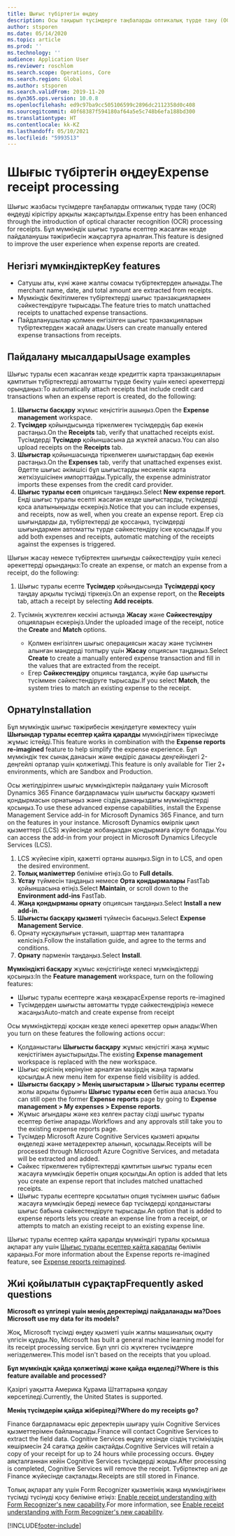 ```yaml
---
title: Шығыс түбіртегін өңдеу
description: Осы тақырып түсімдерге таңбаларды оптикалық түрде тану (OCR) өңдеуі туралы ақпаратты ұсынады. Бұл мүмкіндік шығыс туралы есептер Microsoft Dynamics 365 Finance жүйесінде жасалған кезде пайдаланушы тәжірибесін жақсартуға арналған.
author: stsporen
ms.date: 05/14/2020
ms.topic: article
ms.prod: ''
ms.technology: ''
audience: Application User
ms.reviewer: roschlom
ms.search.scope: Operations, Core
ms.search.region: Global
ms.author: stsporen
ms.search.validFrom: 2019-11-20
ms.dyn365.ops.version: 10.0.8
ms.openlocfilehash: ed9c97ba9cc505106599c2896dc2112358d0c408
ms.sourcegitcommit: 40f68387f594180af64a5e5c748b6efa188bd300
ms.translationtype: HT
ms.contentlocale: kk-KZ
ms.lasthandoff: 05/10/2021
ms.locfileid: "5993513"
---
```

# <a name="expense-receipt-processing"></a><span data-ttu-id="4017e-104">Шығыс түбіртегін өңдеу</span><span class="sxs-lookup"><span data-stu-id="4017e-104">Expense receipt processing</span></span>

<span data-ttu-id="4017e-105">Шығыс жазбасы түсімдерге таңбаларды оптикалық түрде тану (OCR) өңдеуді кірістіру арқылы жақсартылды.</span><span class="sxs-lookup"><span data-stu-id="4017e-105">Expense entry has been enhanced through the introduction of optical character recognition (OCR) processing for receipts.</span></span> <span data-ttu-id="4017e-106">Бұл мүмкіндік шығыс туралы есептер жасалған кезде пайдаланушы тәжірибесін жақсартуға арналған.</span><span class="sxs-lookup"><span data-stu-id="4017e-106">This feature is designed to improve the user experience when expense reports are created.</span></span>

## <a name="key-features"></a><span data-ttu-id="4017e-107">Негізгі мүмкіндіктер</span><span class="sxs-lookup"><span data-stu-id="4017e-107">Key features</span></span>

- <span data-ttu-id="4017e-108">Сатушы аты, күні және жалпы сомасы түбіртектерден алынады.</span><span class="sxs-lookup"><span data-stu-id="4017e-108">The merchant name, date, and total amount are extracted from receipts.</span></span>
- <span data-ttu-id="4017e-109">Мүмкіндік бекітілмеген түбіртектерді шығыс транзакциялармен сәйкестендіруге тырысады.</span><span class="sxs-lookup"><span data-stu-id="4017e-109">The feature tries to match unattached receipts to unattached expense transactions.</span></span>
- <span data-ttu-id="4017e-110">Пайдаланушылар қолмен енгізілген шығыс транзакцияларын түбіртектерден жасай алады.</span><span class="sxs-lookup"><span data-stu-id="4017e-110">Users can create manually entered expense transactions from receipts.</span></span>

## <a name="usage-examples"></a><span data-ttu-id="4017e-111">Пайдалану мысалдары</span><span class="sxs-lookup"><span data-stu-id="4017e-111">Usage examples</span></span>

<span data-ttu-id="4017e-112">Шығыс туралы есеп жасалған кезде кредиттік карта транзакцияларын қамтитын түбіртектерді автоматты түрде бекіту үшін келесі әрекеттерді орындаңыз:</span><span class="sxs-lookup"><span data-stu-id="4017e-112">To automatically attach receipts that include credit card transactions when an expense report is created, do the following:</span></span>

  1. <span data-ttu-id="4017e-113">**Шығысты басқару** жұмыс кеңістігін ашыңыз.</span><span class="sxs-lookup"><span data-stu-id="4017e-113">Open the **Expense management** workspace.</span></span>
  2. <span data-ttu-id="4017e-114">**Түсімдер** қойындысында тіркелмеген түсімдердің бар екенін растаңыз.</span><span class="sxs-lookup"><span data-stu-id="4017e-114">On the **Receipts** tab, verify that unattached receipts exist.</span></span> <span data-ttu-id="4017e-115">Түсімдерді **Түсімдер** қойыншасына да жүктей аласыз.</span><span class="sxs-lookup"><span data-stu-id="4017e-115">You can also upload receipts on the **Receipts** tab.</span></span>
  3. <span data-ttu-id="4017e-116"> **Шығыстар** қойыншасында тіркелмеген шығыстардың бар екенін растаңыз.</span><span class="sxs-lookup"><span data-stu-id="4017e-116">On the **Expenses** tab, verify that unattached expenses exist.</span></span> <span data-ttu-id="4017e-117">Әдетте шығыс әкімшісі бұл шығыстарды несиелік карта жеткізушісінен импорттайды.</span><span class="sxs-lookup"><span data-stu-id="4017e-117">Typically, the expense administrator imports these expenses from the credit card provider.</span></span>
  4. <span data-ttu-id="4017e-118">**Шығыс туралы есеп** опциясын таңдаңыз.</span><span class="sxs-lookup"><span data-stu-id="4017e-118">Select **New expense report**.</span></span> <span data-ttu-id="4017e-119">Енді шығыс туралы есепті жасаған кезде шығыстарды, түсімдерді қоса алатыныңызды ескеріңіз.</span><span class="sxs-lookup"><span data-stu-id="4017e-119">Notice that you can include expenses, and receipts, now as well, when you create an expense report.</span></span> <span data-ttu-id="4017e-120">Егер сіз шығындарды да, түбіртектерді де қоссаңыз, түсімдерді шығындармен автоматты түрде сәйкестендіру іске қосылады.</span><span class="sxs-lookup"><span data-stu-id="4017e-120">If you add both expenses and receipts, automatic matching of the receipts against the expenses is triggered.</span></span>

<span data-ttu-id="4017e-121">Шығын жасау немесе түбіртектен шығынды сәйкестендіру үшін келесі әрекеттерді орындаңыз:</span><span class="sxs-lookup"><span data-stu-id="4017e-121">To create an expense, or match an expense from a receipt, do the following:</span></span>

  1. <span data-ttu-id="4017e-122">Шығыс туралы есепте **Түсімдер** қойындысында **Түсімдерді қосу** таңдау арқылы түсімді тіркеңіз.</span><span class="sxs-lookup"><span data-stu-id="4017e-122">On an expense report, on the **Receipts** tab, attach a receipt by selecting **Add receipts**.</span></span>
  2. <span data-ttu-id="4017e-123">Түсімнің жүктелген кескіні астында **Жасау** және **Сәйкестендіру** опцияларын ескеріңіз.</span><span class="sxs-lookup"><span data-stu-id="4017e-123">Under the uploaded image of the receipt, notice the **Create** and **Match** options.</span></span>

      - <span data-ttu-id="4017e-124">Қолмен енгізілген шығыс операциясын жасау және түсімнен алынған мәндерді толтыру үшін **Жасау** опциясын таңдаңыз.</span><span class="sxs-lookup"><span data-stu-id="4017e-124">Select **Create** to create a manually entered expense transaction and fill in the values that are extracted from the receipt.</span></span>
      - <span data-ttu-id="4017e-125">Егер **Сәйкестендіру** опциясы таңдалса, жүйе бар шығысты түсіммен сәйкестендіруге тырысады.</span><span class="sxs-lookup"><span data-stu-id="4017e-125">If you select **Match**, the system tries to match an existing expense to the receipt.</span></span>

## <a name="installation"></a><span data-ttu-id="4017e-126">Орнату</span><span class="sxs-lookup"><span data-stu-id="4017e-126">Installation</span></span>

<span data-ttu-id="4017e-127">Бұл мүмкіндік шығыс тәжірибесін жеңілдетуге көмектесу үшін **Шығындар туралы есептер қайта қаралды** мүмкіндігімен тіркесімде жұмыс істейді.</span><span class="sxs-lookup"><span data-stu-id="4017e-127">This feature works in combination with the **Expense reports re-imagined** feature to help simplify the expense experience.</span></span> <span data-ttu-id="4017e-128">Бұл мүмкіндік тек сынақ данасын және өндіріс данасы деңгейіндегі 2-деңгейлі орталар үшін қолжетімді.</span><span class="sxs-lookup"><span data-stu-id="4017e-128">This feature is only available for Tier 2+ environments, which are Sandbox and Production.</span></span>

<span data-ttu-id="4017e-129">Осы жетілдірілген шығыс мүмкіндіктерін пайдалану үшін Microsoft Dynamics 365 Finance бағдарламасы үшін шығысты басқару қызметі қондырмасын орнатыңыз және сіздің данаңыздағы мүмкіндіктерді қосыңыз.</span><span class="sxs-lookup"><span data-stu-id="4017e-129">To use these advanced expense capabilities, install the Expense Management Service add-in for Microsoft Dynamics 365 Finance, and turn on the features in your instance.</span></span> <span data-ttu-id="4017e-130">Microsoft Dynamics өмірлік цикл қызметтері (LCS) жүйесінде жобаңыздан қондырмаға кіруге болады.</span><span class="sxs-lookup"><span data-stu-id="4017e-130">You can access the add-in from your project in Microsoft Dynamics Lifecycle Services (LCS).</span></span>

1. <span data-ttu-id="4017e-131">LCS жүйесіне кіріп, қажетті ортаны ашыңыз.</span><span class="sxs-lookup"><span data-stu-id="4017e-131">Sign in to LCS, and open the desired environment.</span></span>
2. <span data-ttu-id="4017e-132">**Толық мәліметтер** бөліміне өтіңіз.</span><span class="sxs-lookup"><span data-stu-id="4017e-132">Go to **Full details**.</span></span>
3. <span data-ttu-id="4017e-133">**Ұстау** түймесін таңдаңыз немесе **Орта қондырмалары** FastTab қойыншасына өтіңіз.</span><span class="sxs-lookup"><span data-stu-id="4017e-133">Select **Maintain**, or scroll down to the **Environment add-ins** FastTab.</span></span>
4. <span data-ttu-id="4017e-134">**Жаңа қондырманы орнату** опциясын таңдаңыз.</span><span class="sxs-lookup"><span data-stu-id="4017e-134">Select **Install a new add-in**.</span></span>
5. <span data-ttu-id="4017e-135">**Шығысты басқару қызметі** түймесін басыңыз.</span><span class="sxs-lookup"><span data-stu-id="4017e-135">Select **Expense Management Service**.</span></span>
6. <span data-ttu-id="4017e-136">Орнату нұсқаулығын ұстанып, шарттар мен талаптарға келісіңіз.</span><span class="sxs-lookup"><span data-stu-id="4017e-136">Follow the installation guide, and agree to the terms and conditions.</span></span>
7. <span data-ttu-id="4017e-137">**Орнату** пәрменін таңдаңыз.</span><span class="sxs-lookup"><span data-stu-id="4017e-137">Select **Install**.</span></span>

<span data-ttu-id="4017e-138">**Мүмкіндікті басқару** жұмыс кеңістігінде келесі мүмкіндіктерді қосыңыз:</span><span class="sxs-lookup"><span data-stu-id="4017e-138">In the **Feature management** workspace, turn on the following features:</span></span>

- <span data-ttu-id="4017e-139">Шығыс туралы есептерге жаңа көзқарас</span><span class="sxs-lookup"><span data-stu-id="4017e-139">Expense reports re-imagined</span></span>
- <span data-ttu-id="4017e-140">Түсімдерден шығысты автоматты түрде сәйкестендіріңіз немесе жасаңыз</span><span class="sxs-lookup"><span data-stu-id="4017e-140">Auto-match and create expense from receipt</span></span>

<span data-ttu-id="4017e-141">Осы мүмкіндіктерді қосқан кезде келесі әрекеттер орын алады:</span><span class="sxs-lookup"><span data-stu-id="4017e-141">When you turn on these features the following actions occur:</span></span>

- <span data-ttu-id="4017e-142">Қолданыстағы **Шығысты басқару** жұмыс кеңістігі жаңа жұмыс кеңістігімен ауыстырылды.</span><span class="sxs-lookup"><span data-stu-id="4017e-142">The existing **Expense management** workspace is replaced with the new workspace.</span></span>
- <span data-ttu-id="4017e-143">Шығыс өрісінің көрінуіне арналған мәзірдің жаңа тармағы қосылды.</span><span class="sxs-lookup"><span data-stu-id="4017e-143">A new menu item for expense field visibility is added.</span></span>
- <span data-ttu-id="4017e-144">**Шығысты басқару > Менің шығыстарым > Шығыс туралы есептер** жолы арқылы бұрынғы **Шығыс туралы есеп** бетін аша аласыз.</span><span class="sxs-lookup"><span data-stu-id="4017e-144">You can still open the former **Expense reports** page by going to **Expense management > My expenses > Expense reports**.</span></span>
- <span data-ttu-id="4017e-145">Жұмыс ағындары және кез келген растау сізді шығыс туралы есептер бетіне апарады.</span><span class="sxs-lookup"><span data-stu-id="4017e-145">Workflows and any approvals still take you to the existing expense reports page.</span></span>
- <span data-ttu-id="4017e-146">Түсімдер Microsoft Azure Cognitive Services қызметі арқылы өңделеді және метадеректер алынып, қосылады.</span><span class="sxs-lookup"><span data-stu-id="4017e-146">Receipts will be processed through Microsoft Azure Cognitive Services, and metadata will be extracted and added.</span></span>
- <span data-ttu-id="4017e-147">Сәйкес тіркелмеген түбіртектерді қамтитын шығыс туралы есеп жасауға мүмкіндік беретін опция қосылды.</span><span class="sxs-lookup"><span data-stu-id="4017e-147">An option is added that lets you create an expense report that includes matched unattached receipts.</span></span>
- <span data-ttu-id="4017e-148">Шығыс туралы есептерге қосылатын опция түсімнен шығыс бабын жасауға мүмкіндік береді немесе бар түсімдерді қолданыстағы шығыс бабына сәйкестендіруге тырысады.</span><span class="sxs-lookup"><span data-stu-id="4017e-148">An option that is added to expense reports lets you create an expense line from a receipt, or attempts to match an existing receipt to an existing expense line.</span></span>

<span data-ttu-id="4017e-149">Шығыс туралы есептер қайта қаралды мүмкіндігі туралы қосымша ақпарат алу үшін [Шығыс туралы есептер қайта қаралды](ExpenseWorkspaceNew.md) бөлімін қараңыз.</span><span class="sxs-lookup"><span data-stu-id="4017e-149">For more information about the Expense reports re-imagined feature, see [Expense reports reimagined](ExpenseWorkspaceNew.md).</span></span>

## <a name="frequently-asked-questions"></a><span data-ttu-id="4017e-150">Жиі қойылатын сұрақтар</span><span class="sxs-lookup"><span data-stu-id="4017e-150">Frequently asked questions</span></span>

<span data-ttu-id="4017e-151">**Microsoft өз үлгілері үшін менің деректерімді пайдаланады ма?**</span><span class="sxs-lookup"><span data-stu-id="4017e-151">**Does Microsoft use my data for its models?**</span></span>

<span data-ttu-id="4017e-152">Жоқ, Microsoft түсімді өңдеу қызметі үшін жалпы машиналық оқыту үлгісін құрды.</span><span class="sxs-lookup"><span data-stu-id="4017e-152">No, Microsoft has built a general machine learning model for its receipt processing service.</span></span> <span data-ttu-id="4017e-153">Бұл үлгі сіз жүктеген түсімдерге негізделмеген.</span><span class="sxs-lookup"><span data-stu-id="4017e-153">This model isn't based on the receipts that you upload.</span></span>

<span data-ttu-id="4017e-154">**Бұл мүмкіндік қайда қолжетімді және қайда өңделеді?**</span><span class="sxs-lookup"><span data-stu-id="4017e-154">**Where is this feature available and processed?**</span></span>

<span data-ttu-id="4017e-155">Қазіргі уақытта Америка Құрама Штаттарына қолдау көрсетіледі.</span><span class="sxs-lookup"><span data-stu-id="4017e-155">Currently, the United States is supported.</span></span>

<span data-ttu-id="4017e-156">**Менің түсімдерім қайда жіберіледі?**</span><span class="sxs-lookup"><span data-stu-id="4017e-156">**Where do my receipts go?**</span></span>

<span data-ttu-id="4017e-157">Finance бағдарламасы өріс деректерін шығару үшін Cognitive Services қызметтерімен байланысады.</span><span class="sxs-lookup"><span data-stu-id="4017e-157">Finance will contact Cognitive Services to extract the field data.</span></span> <span data-ttu-id="4017e-158">Cognitive Services өңдеу кезінде сіздің түсіміңіздің көшірмесін 24 сағатқа дейін сақтайды.</span><span class="sxs-lookup"><span data-stu-id="4017e-158">Cognitive Services will retain a copy of your receipt for up to 24 hours while processing occurs.</span></span> <span data-ttu-id="4017e-159">Өңдеу аяқталғаннан кейін Cognitive Services түсімдерді жояды.</span><span class="sxs-lookup"><span data-stu-id="4017e-159">After processing is completed, Cognitive Services will remove the receipt.</span></span> <span data-ttu-id="4017e-160">Түбіртектер әлі де Finance жүйесінде сақталады.</span><span class="sxs-lookup"><span data-stu-id="4017e-160">Receipts are still stored in Finance.</span></span>

<span data-ttu-id="4017e-161">Толық ақпарат алу үшін Form Recognizer қызметінің жаңа мүмкіндігімен түсімді түсінуді қосу бөліміне өтіңіз: [Enable receipt understanding with Form Recognizer's new capability](https://azure.microsoft.com/blog/enable-receipt-understanding-with-form-recognizer-s-new-capability/).</span><span class="sxs-lookup"><span data-stu-id="4017e-161">For more information, see [Enable receipt understanding with Form Recognizer's new capability](https://azure.microsoft.com/blog/enable-receipt-understanding-with-form-recognizer-s-new-capability/).</span></span>


[!INCLUDE[footer-include](../includes/footer-banner.md)]